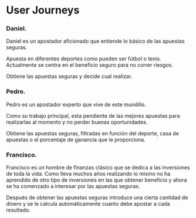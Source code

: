 # User Journeys

### Daniel.

Daniel es un apostador aficionado que entiende lo básico de las apuestas seguras. 

Apuesta en diferentes deportes como pueden ser fútbol o tenis. Actualmente se centra en el beneficio seguro para no correr riesgos.

Obtiene las apuestas seguras y decide cual realizar.

### Pedro.

Pedro es un apostador experto que vive de este mundillo.

Como su trabajo principal, esta pendiente de las mejores apuestas para realizarlas al momento y no perder buenas oportunidades.

Obtiene las apuestas seguras, filtradas en función del deporte, casa de apuestas o el porcentaje de ganancia que le proporciona.

### Francisco.

Francisco es un hombre de finanzas clásico que se dedica a las inversiones de toda la vida. Como lleva muchos años realizando lo mismo no ha aprendido de otro tipo de inversiones en las que obtener beneficio y ahora se ha comenzado a interesar por las apuestas seguras.

Después de obtener las apuestas seguras introduce una cierta cantidad de dinero y se le calcula automáticamente cuanto debe apostar a cada resultado.

